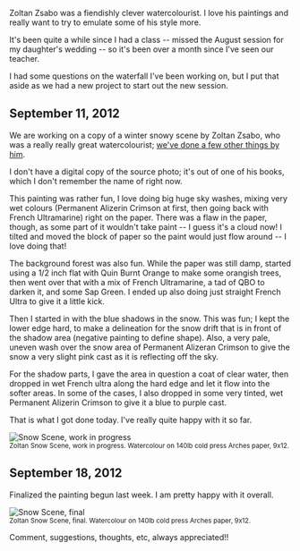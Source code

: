 <div id="wikitext">

<span id="excerpt"></span> Zoltan Zsabo was a fiendishly clever
watercolourist. I love his paintings and really want to try to emulate
some of his style more. <span id="excerptend"></span>

It's been quite a while since I had a class -- missed the August session
for my daughter's wedding -- so it's been over a month since I've seen
our teacher.

I had some questions on the waterfall I've been working on, but I put
that aside as we had a new project to start out the new session.

<div class="vspace">

</div>

September 11, 2012
------------------

We are working on a copy of a winter snowy scene by Zoltan Zsabo, who
was a really really great watercolourist; [we've done a few other things
by
him](http://wiki.tamouse.org?n=Art.WCSunsetThroughTrees?action=print).

I don't have a digital copy of the source photo; it's out of one of his
books, which I don't remember the name of right now.

This painting was rather fun, I love doing big huge sky washes, mixing
very wet colours (Permanent Alizerin Crimson at first, then going back
with French Ultramarine) right on the paper. There was a flaw in the
paper, though, as some part of it wouldn't take paint -- I guess it's a
cloud now! I tilted and moved the block of paper so the paint would just
flow around -- I love doing that!

The background forest was also fun. While the paper was still damp,
started using a 1/2 inch flat with Quin Burnt Orange to make some
orangish trees, then went over that with a mix of French Ultramarine, a
tad of QBO to darken it, and some Sap Green. I ended up also doing just
straight French Ultra to give it a little kick.

Then I started in with the blue shadows in the snow. This was fun; I
kept the lower edge hard, to make a delineation for the snow drift that
is in front of the shadow area (negative painting to define shape).
Also, a very pale, uneven wash over the snow area of Permanent Alizeran
Crimson to give the snow a very slight pink cast as it is reflecting off
the sky.

For the shadow parts, I gave the area in question a coat of clear water,
then dropped in wet French ultra along the hard edge and let it flow
into the softer areas. In some of the cases, I also dropped in some very
tinted, wet Permanent Alizerin Crimson to give it a blue to purple cast.

That is what I got done today. I've really quite happy with it so far.

<div class="vspace">

</div>

<div>

![Snow Scene, work in
progress](http://wiki.tamouse.org?n=uploads.Art.WCZoltanSnowScene.wip2.jpg "Snow Scene, work in progress")\
<span style="font-size:83%">Zoltan Snow Scene, work in progress.
Watercolour on 140lb cold press Arches paper, 9x12.</span>

</div>

<div class="vspace">

</div>

September 18, 2012
------------------

Finalized the painting begun last week. I am pretty happy with it
overall.

<div class="vspace">

</div>

<div>

![Snow Scene,
final](http://wiki.tamouse.org?n=uploads.Art.WCZoltanSnowScene.final1.jpg "Snow Scene, final")\
<span style="font-size:83%">Zoltan Snow Scene, final. Watercolour on
140lb cold press Arches paper, 9x12.</span>

</div>

Comment, suggestions, thoughts, etc, always appreciated!!

<div class="vspace">

</div>

<div style="display: none;">

Summary:Watercolour rendition of a snow scene by Zoltan Zsabo
Parent:(Art.)Watercolour <span
class="wikiword">[IncludeMe](http://wiki.tamouse.org?n=Art.IncludeMe?action=edit)[?](http://wiki.tamouse.org?n=Art.IncludeMe?action=edit)</span>:[Watercolour](http://wiki.tamouse.org?n=Art.Watercolour?action=print)
Categories:[Articles](http://wiki.tamouse.org?n=Category.Articles) Tags:
watercolour, Zoltan Zsabo, landscape, winter, snow, trees

</div>

</div>

